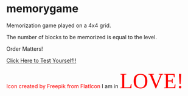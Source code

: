 # memorygame

Memorization game played on a 4x4 grid.

The number of blocks to be memorized is equal to the level.

Order Matters!

[Click Here to Test Yourself!!](https://baboyachoch.github.io/memorygame/])


<span style="color:red">Icon created by Freepik from FlatIcon </span>
I am in <span style="font-family:Papyrus; font-size:4em;color:red;">LOVE!</span>
